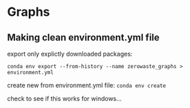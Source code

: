 # Graphs

## Making clean environment.yml file

export only explictly downloaded packages:

`conda env export --from-history --name zerowaste_graphs > environment.yml`

create new from environment.yml file:
`conda env create`

check to see if this works for windows...
